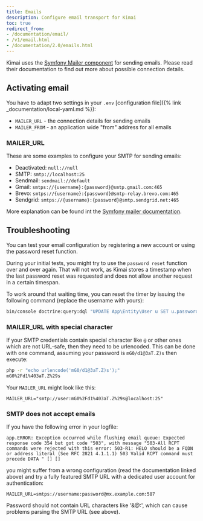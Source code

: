 ```yaml
---
title: Emails
description: Configure email transport for Kimai
toc: true
redirect_from: 
- /documentation/email/
- /v1/email.html
- /documentation/2.0/emails.html
---
```


Kimai uses the [Symfony Mailer component](https://symfony.com/doc/current/mailer.html) for sending emails. 
Please read their documentation to find out more about possible connection details.

## Activating email

You have to adapt two settings in your `.env` [configuration file]({% link _documentation/local-yaml.md %}):

- `MAILER_URL` - the connection details for sending emails
- `MAILER_FROM` - an application wide "from" address for all emails

### MAILER_URL

These are some examples to configure your SMTP for sending emails: 

- Deactivated: `null://null`
- SMTP: `smtp://localhost:25`
- Sendmail: `sendmail://default`
- Gmail: `smtps://{username}:{password}@smtp.gmail.com:465`
- Brevo: `smtps://{username}:{password}@smtp-relay.brevo.com:465`
- Sendgrid: `smtps://{username}:{password}@smtp.sendgrid.net:465`

More explanation can be found int the [Symfony mailer documentation](https://symfony.com/doc/current/mailer.html).

## Troubleshooting

You can test your email configuration by registering a new account or using the password reset function.

During your initial tests, you might try to use the `password reset` function over and over again.
That will not work, as Kimai stores a timestamp when the last password reset was requested  and does not 
allow another request in a certain timespan.

To work around that waiting time, you can reset the timer by issuing the following command (replace the username with yours):
```bash
bin/console doctrine:query:dql "UPDATE App\Entity\User u SET u.passwordRequestedAt = null WHERE u.username = 'anna_admin'"
```

### MAILER_URL with special character 

If your SMTP credentials contain special character like `@` or other ones which are not URL-safe, then they need to be urlencoded. 
This can be done with one command, assuming your password is `mG0/d1@3aT.Z)s` then execute:

```bash
php -r "echo urlencode('mG0/d1@3aT.Z)s');"
mG0%2Fd1%403aT.Z%29s
```

Your `MAILER_URL` might look like this:
```
MAILER_URL="smtp://user:mG0%2Fd1%403aT.Z%29s@localhost:25"
```

### SMTP does not accept emails

If you have the following error in your logfile:
```
app.ERROR: Exception occurred while flushing email queue: Expected response code 354 but got code "503", with message "503-All RCPT commands were rejected with this error: 503-R1: HELO should be a FQDN or address literal (See RFC 2821 4.1.1.1) 503 Valid RCPT command must precede DATA " [] []
```
you might suffer from a wrong configuration (read the documentation linked above) and try a fully featured SMTP URL with a dedicated user account for authentication:  
```
MAILER_URL=smtps://username:password@mx.example.com:587
```
Password should not contain URL characters like '&@:', which can cause problems parsing the SMTP URL (see above). 
